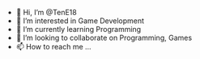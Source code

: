- 👋 Hi, I’m @TenE18
- 👀 I’m interested in Game Development
- 🌱 I’m currently learning Programming
- 💞️ I’m looking to collaborate on Programming, Games
- 📫 How to reach me ...

<!---
TenE18/TenE18 is a ✨ special ✨ repository because its `README.md` (this file) appears on your GitHub profile.
You can click the Preview link to take a look at your changes.
--->
